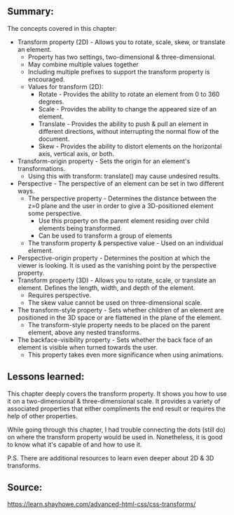 ## Summary:
The concepts covered in this chapter:

* Transform property (2D) - Allows you to rotate, scale, skew, or translate an element.
    * Property has two settings, two-dimensional & three-dimensional. 
    * May combine multiple values together
    * Including multiple prefixes to support the transform property is encouraged.
    * Values for transform (2D):
        * Rotate - Provides the ability to rotate an element from 0 to 360 degrees. 
        * Scale - Provides the ability to change the appeared size of an element. 
        * Translate - Provides the ability to push & pull an element in different directions, without interrupting the normal flow of the document. 
        * Skew - Provides the ability to distort elements on the horizontal axis, vertical axis, or both. 
* Transform-origin property - Sets the origin for an element's transformations.
    * Using this with transform: translate() may cause undesired results.
* Perspective - The perspective of an element can be set in two different ways. 
    * The perspective property - Determines the distance between the z=0 plane and the user in order to give a 3D-positioned element some perspective.
        * Use this property on the parent element residing over child elements being transformed.
        * Can be used to transform a group of elements
    * The transform property & perspective value - Used on an individual element.
* Perspective-origin property - Determines the position at which the viewer is looking. It is used as the vanishing point by the perspective property.
* Transform property (3D) - Allows you to rotate, scale, or translate an element. Defines the length, width, and depth of the element.
    * Requires perspective.
    * The skew value cannot be used on three-dimensional scale.
* The transform-style property - Sets whether children of an element are positioned in the 3D space or are flattened in the plane of the element.
    * The transform-style property needs to be placed on the parent element, above any nested transforms. 
* The backface-visibility property - Sets whether the back face of an element is visible when turned towards the user.
    * This property takes even more significance when using animations.

## Lessons learned:
This chapter deeply covers the transform property. 
It shows you how to use it on a two-dimensional & three-dimensional scale. It provides a variety of associated properties that either compliments the end result or requires the help of other properties.

While going through this chapter, I had trouble connecting the dots (still do) on where the transform property would be used in. Nonetheless, it is good to know what it's capable of and how to use it. 

P.S. There are additional resources to learn even deeper about 2D & 3D transforms.

## Source:
https://learn.shayhowe.com/advanced-html-css/css-transforms/